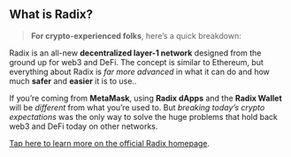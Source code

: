 ## What is Radix?

> **For crypto-experienced folks**, here’s a quick breakdown:

Radix is an all-new **decentralized layer-1 network** designed from the ground up for web3 and DeFi. The concept is similar to Ethereum, but everything about Radix is _far more advanced_ in what it can do and how much **safer** and **easier** it is to use..

If you’re coming from **MetaMask**, using **Radix dApps** and the **Radix Wallet** will be _different_ from what you’re used to. But _breaking today’s crypto expectations_ was the only way to solve the huge problems that hold back web3 and DeFi today on other networks.

[Tap here to learn more on the official Radix homepage](https://www.radixdlt.com).
